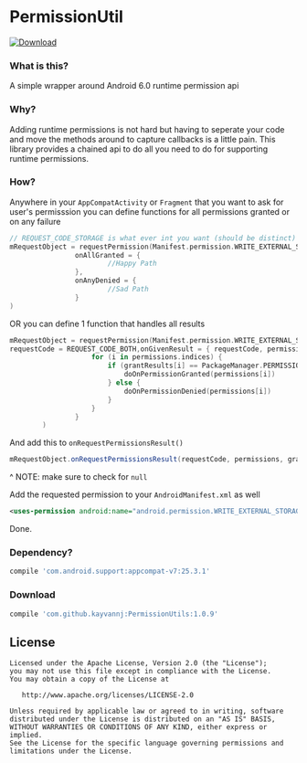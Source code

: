 # PermissionUtil
[ ![Download](https://api.bintray.com/packages/kayvannj/maven/PermissionUtil/images/download.svg) ](https://bintray.com/kayvannj/maven/PermissionUtil/_latestVersion)
### What is this?
A simple wrapper around Android 6.0 runtime permission api
### Why?
Adding runtime permissions is not hard but having to seperate your code and move the methods around to capture callbacks is a little pain. This library provides a chained api to do all you need to do for supporting runtime permissions.

### How?
Anywhere in your ```AppCompatActivity``` or ```Fragment``` that you want to ask for user's permisssion you can define functions for all permissions granted or on any failure
```kotlin
// REQUEST_CODE_STORAGE is what ever int you want (should be distinct)
mRequestObject = requestPermission(Manifest.permission.WRITE_EXTERNAL_STORAGE, REQUEST_CODE_STORAGE,
                onAllGranted = {
                        //Happy Path
                },
                onAnyDenied = {
                        //Sad Path
                }
)
```
OR you can define 1 function that handles all results
```kotlin
mRequestObject = requestPermission(Manifest.permission.WRITE_EXTERNAL_STORAGE, Manifest.permission.WRITE_CONTACTS, 
requestCode = REQUEST_CODE_BOTH,onGivenResult = { requestCode, permissions, grantResults ->
                    for (i in permissions.indices) {
                        if (grantResults[i] == PackageManager.PERMISSION_GRANTED) {
                            doOnPermissionGranted(permissions[i])
                        } else {
                            doOnPermissionDenied(permissions[i])
                        }
                    }
                }
        )
```
And add this to ```onRequestPermissionsResult()```
```java
mRequestObject.onRequestPermissionsResult(requestCode, permissions, grantResults);
```
^ NOTE: make sure to check for `null`

Add the requested permission to your ```AndroidManifest.xml``` as well
```xml
<uses-permission android:name="android.permission.WRITE_EXTERNAL_STORAGE" />
```

Done.

### Dependency?
```groovy
compile 'com.android.support:appcompat-v7:25.3.1'
```
### Download
```groovy
compile 'com.github.kayvannj:PermissionUtils:1.0.9'
```


License
-------

    Licensed under the Apache License, Version 2.0 (the "License");
    you may not use this file except in compliance with the License.
    You may obtain a copy of the License at

       http://www.apache.org/licenses/LICENSE-2.0

    Unless required by applicable law or agreed to in writing, software
    distributed under the License is distributed on an "AS IS" BASIS,
    WITHOUT WARRANTIES OR CONDITIONS OF ANY KIND, either express or implied.
    See the License for the specific language governing permissions and
    limitations under the License.



